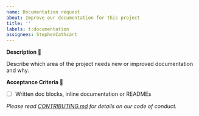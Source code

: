 ```yaml
---
name: Documentation request
about: Improve our documentation for this project
title: ''
labels: t:documentation
assignees: StephenCathcart
---
```


**Description :thinking:**

Describe which area of the project needs new or improved documentation and why.

**Acceptance Criteria :tada:**

- [ ] Written doc blocks, inline documentation or READMEs

*Please read [CONTRIBUTING.md](https://github.com/the-pragmatic-dev/meco-api/blob/master/CONTRIBUTING.md) for details on our code of conduct.*
